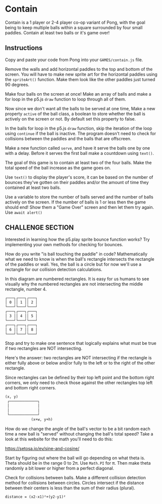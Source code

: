 # Contain

Contain is a 1 player or 2-4 player co-op variant of Pong, with the goal being to keep multiple balls within a square surrounded by four small paddles. Contain at least two balls or it's game over!

## Instructions

Copy and paste your code from Pong into your `GAMES/contain.js` file.

Remove the walls and add horizontal paddles to the top and bottom of the screen. You will have to make new sprite art for the horizontal paddles using the `spriteArt()` function. Make them look like the other paddles just turned 90 degrees.

Make four balls on the screen at once! Make an array of balls and make a for loop in the p5.js `draw` function to loop through all of them.

Now since we don't want all the balls to be served at one time, Make a new property `active` of the ball class, a boolean to store whether the ball is actively on the screen or not. By default set this property to false.

In the balls for loop in the p5.js `draw` function, skip the iteration of the loop using `continue` if the ball is inactive. The program doesn't need to check for collisions between the paddles and the balls that are offscreen.

Make a new function called `serve`, and have it serve the balls one by one with a delay. Before it serves the first ball make a countdown using `text()`.

The goal of this game is to contain at least two of the four balls. Make the total speed of the ball increase as the game goes on.

Use `text()` to display the player's score, it can be based on the number of bounces they've gotten on their paddles and/or the amount of time they contained at least two balls.

Use a variable to store the number of balls served and the number of balls actively on the screen. If the number of balls is 1 or less then the game should end! Show them a "Game Over" screen and then let them try again. Use `await alert()`

## CHALLENGE SECTION

Interested in learning how the p5.play sprite bounce function works? Try implementing your own methods for checking for bounces.

How do you write "is ball touching the paddle" in code? Mathematically what we need to know is when the ball's rectangle intersects the rectangle of the paddles or wall. Yes, the ball is a circle but for now we'll use a rectangle for our collision detection calculations.

In this diagram are numbered rectangles. It is easy for us humans to see visually why the numbered rectangles are not intersecting the middle rectangle, number 4.

```txt
┌───┐┌───┐┌───┐
│ 0 ││ 1 ││ 2 │
└───┘└───┘└───┘
┌───┐┌───┐┌───┐
│ 3 ││ 4 ││ 5 │
└───┘└───┘└───┘
┌───┐┌───┐┌───┐
│ 6 ││ 7 ││ 8 │
└───┘└───┘└───┘
```

Stop and try to make one sentence that logically explains what must be true if two rectangles are NOT intersecting.

Here's the answer: two rectangles are NOT intersecting if the rectangle is either fully above or below and/or fully to the left or to the right of the other rectangle.

Since rectangles can be defined by their top left point and the bottom right corners, we only need to check those against the other rectangles top left and bottom right corners.

```txt
(x, y)
 ┌─────────────┐
 │             │
 │             │
 └─────────────┘
            (x+w, y+h)
```

How do we change the angle of the ball's vector to be a bit random each time a new ball is "served" without changing the ball's total speed? Take a look at this website for the math you'll need to do this:

<https://setosa.io/ev/sine-and-cosine/>

Start by figuring out where the ball will go depending on what theta is. Theta should be in the range 0 to 2π. Use `Math.PI` for π. Then make theta randomly a bit lower or higher from a perfect diagonal.

Check for collisions between balls. Make a different collision detection method for collisions between circles. Circles intersect if the distance between their centers is less than the sum of their radius (plural).

```
distance = (x2-x1)²+(y2-y1)²
```
